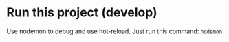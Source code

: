 
# Run this project (develop)
Use nodemon to debug and use hot-reload. Just run this command:
`nodemon`

